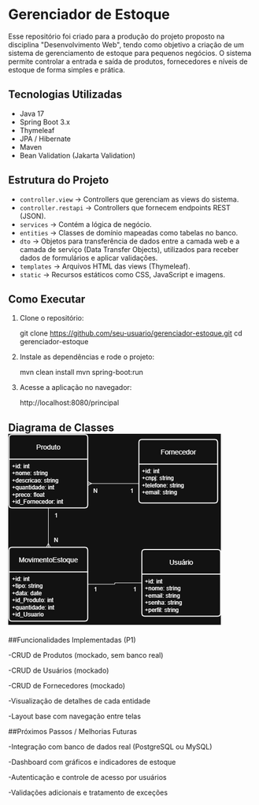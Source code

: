 # Gerenciador de Estoque

Esse repositório foi criado para a produção do projeto proposto na disciplina "Desenvolvimento Web", tendo como objetivo a criação de um sistema de gerenciamento de estoque para pequenos negócios. O sistema permite controlar a entrada e saída de produtos, fornecedores e níveis de estoque de forma simples e prática.

## Tecnologias Utilizadas

- Java 17  
- Spring Boot 3.x  
- Thymeleaf  
- JPA / Hibernate  
- Maven  
- Bean Validation (Jakarta Validation)

## Estrutura do Projeto

- `controller.view` → Controllers que gerenciam as views do sistema.  
- `controller.restapi` → Controllers que fornecem endpoints REST (JSON).  
- `services` → Contém a lógica de negócio.  
- `entities` → Classes de domínio mapeadas como tabelas no banco.  
- `dto` → Objetos para transferência de dados entre a camada web e a camada de serviço (Data Transfer Objects), utilizados para receber dados de formulários e aplicar validações.  
- `templates` → Arquivos HTML das views (Thymeleaf).  
- `static` → Recursos estáticos como CSS, JavaScript e imagens.  

## Como Executar

1. Clone o repositório:

   git clone https://github.com/seu-usuario/gerenciador-estoque.git
   cd gerenciador-estoque
2. Instale as dependências e rode o projeto:

    mvn clean install
    mvn spring-boot:run
3. Acesse a aplicação no navegador:

    http://localhost:8080/principal

## Diagrama de Classes ![Diagrama de Classe](docs/diagramas/diagrama-classe.png)

##Funcionalidades Implementadas (P1)

-CRUD de Produtos (mockado, sem banco real)

-CRUD de Usuários (mockado)

-CRUD de Fornecedores (mockado)

-Visualização de detalhes de cada entidade

-Layout base com navegação entre telas

##Próximos Passos / Melhorias Futuras

-Integração com banco de dados real (PostgreSQL ou MySQL)

-Dashboard com gráficos e indicadores de estoque

-Autenticação e controle de acesso por usuários

-Validações adicionais e tratamento de exceções